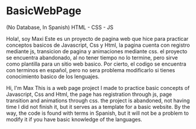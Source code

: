 # BasicWebPage
(No Database, In Spanish) HTML - CSS - JS

Hola!, soy Maxi
Este es un proyecto de pagina web que hice para practicar conceptos basicos de Javascript, Css y Html, 
la pagina cuenta con registro mediante js, transicion de pagina y animaciones mediante css.
el proyecto se encuentra abandonado, al no tener tiempo no lo termine,
pero sirve como plantilla para un sitio web basico.
Por cierto, el codigo se encuentra con terminos en español,
pero no sera problema modificarlo si tienes conocimiento basico de los lenguajes.

Hi, I'm Max
This is a web page project I made to practice basic concepts of Javascript, Css and Html,
the page has registration through js, page transition and animations through css.
the project is abandoned, not having time I did not finish it,
but it serves as a template for a basic website.
By the way, the code is found with terms in Spanish,
but it will not be a problem to modify it if you have basic knowledge of the languages.
